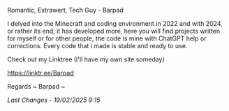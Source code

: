Romantic, Extrawert, Tech Guy - Barpad

I delved into the Minecraft and coding environment in 2022 and with 2024, or rather its end, it has developed more, here you will find projects written for myself or for other people, the code is mine with ChatGPT help or corrections. Every code that i made is stable and ready to use.

Check out my Linktree (I'll have my own site someday)

https://linktr.ee/Barpad

Regards ~ Barpad ~

*Last Changes - 19/02/2025 9:15*
